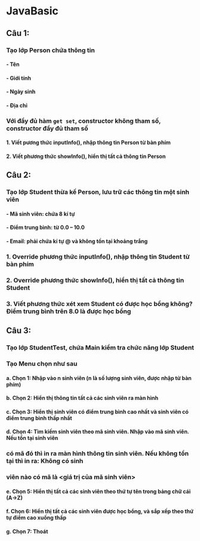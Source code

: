 # JavaBasic
 ## Câu 1:
### Tạo lớp Person chứa thông tin
#### - Tên
#### - Giới tính
#### - Ngày sinh
#### - Địa chỉ
### Với đầy đủ hàm `get set`, constructor không tham số, constructor đầy đủ tham số
#### 1. Viết pương thức inputInfo(), nhập thông tin Person từ bàn phím
#### 2. Viết phương thức showInfo(), hiển thị tất cả thông tin Person
## Câu 2:
### Tạo lớp Student thừa kế Person, lưu trữ các thông tin một sinh viên
#### - Mã sinh viên: chứa 8 kí tự
#### - Điểm trung bình: từ 0.0 – 10.0
#### - Email: phải chứa kí tự @ và không tồn tại khoảng trắng
### 1. Override phương thức inputInfo(), nhập thông tin Student từ bàn phím
### 2. Override phương thức showInfo(), hiển thị tất cả thông tin Student
### 3. Viết phương thức xét xem Student có được học bổng không? Điểm trung bình trên 8.0 là được học bổng
## Câu 3:
### Tạo lớp StudentTest, chứa Main kiểm tra chức năng lớp Student
### Tạo Menu chọn như sau
#### a. Chọn 1: Nhập vào n sinh viên (n là số lượng sinh viên, được nhập từ bàn phím)
#### b. Chọn 2: Hiển thị thông tin tất cả các sinh viên ra màn hình
#### c. Chọn 3: Hiển thị sinh viên có điểm trung bình cao nhất và sinh viên có điểm trung bình thấp nhất
#### d. Chọn 4: Tìm kiếm sinh viên theo mã sinh viên. Nhập vào mã sinh viên. Nếu tồn tại sinh viên
### có mã đó thì in ra màn hình thông tin sinh viên. Nếu không tồn tại thì in ra: Không có sinh
### viên nào có mã là <giá trị của mã sinh viên>
#### e. Chọn 5: Hiển thị tất cả các sinh viên theo thứ tự tên trong bảng chữ cái (A->Z)
#### f. Chọn 6: Hiển thị tất cả các sinh viên được học bổng, và sắp xếp theo thứ tự điểm cao xuống thấp
#### g. Chọn 7: Thoát
